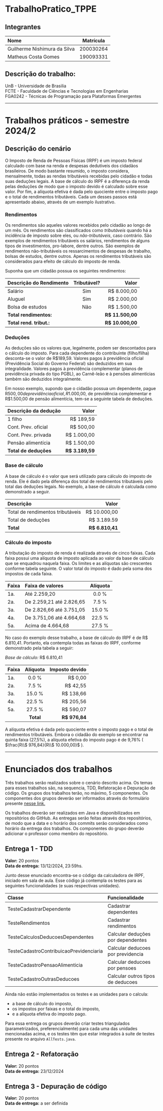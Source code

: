 # TrabalhoPratico_TPPE

## Integrantes

| Nome | Matrícula |
|:------| -----------|
|Guilherme Nishimura da Silva |200030264 |
| Matheus Costa Gomes | 190093331 |

## Descrição do trabalho:

UnB - Universidade de Brasilia  
FCTE - Faculdade de Ciências e Tecnologias em Engenharias  
FGA0242 - Técnicas de Programação para Plataformas Emergentes  

--- 

# Trabalhos práticos - semestre 2024/2

## Descrição do cenário

O Imposto de Renda de Pessoas Físicas (IRPF) é um imposto federal calculado com base na renda e despesas dedutíveis dos cidadãos brasileiros. De modo bastante resumido, o imposto considera, mensalmente, todas as rendas tributáveis recebidas pelo cidadão e todas suas deduções legais. A base de cálculo do IRPF é a diferença da renda pelas deduções de modo que o imposto devido é calculado sobre esse valor. Por fim, a alíquota efetiva é dada pelo quociente entre o imposto pago e o total de rendimentos tributáveis. Cada um desses passos está apresentado abaixo, através de um exemplo ilustrativo.


### Rendimentos  

Os rendimentos são aqueles valores recebidos pelo cidadão ao longo de um mês.  Os rendimentos são classificados como *tributáveis* quando há a incidência de imposto sobre eles, ou *não-tributáveis*, caso contrário. São exemplos de rendimentos tributáveis os salários, rendimentos de alguns tipos de investimentos, pro-labore, dentre outros. São exemplos de rendimentos não-tributáveis os ressarcimentos de despesas de trabalho, bolsas de estudos, dentre outros. Apenas os rendimentos tributáveis são considerados para efeito de cálculo do imposto de renda. 

Suponha que um cidadão possua os seguintes rendimentos: 

| Descrição do Rendimento | Tributável? | Valor            |
|:------------------------|:-----------:|-----------------:|
| Salário                 |  Sim        |     R$ 8.000,00  |
| Aluguel                 |  Sim        |     R$ 2.000,00  |
| Bolsa de estudos        |  Não        |     R$ 1.500,00  |
| **Total rendimentos:**  |             | **R$ 11.500,00** |
| **Total rend. tribut.:**|             | **R$ 10.000,00** |

### Deduções

As deduções são os valores que, legalmente, podem ser descontados para o cálculo do imposto. Para cada dependente do contribuinte (filho/filha) desconta-se o valor de R$189,59. Valores pagos à previdência oficial (Previdência Social do Governo Federal) são deduzidos em sua integralidade. Valores pagos à previdência complementar (planos de previdência privada do tipo PGBL), ao Carnê-leão e à pensões alimentícias também são deduzidos integralmente. 

Em nosso exemplo, supondo que o cidadão possua um dependente, pague R$500,00 de previdência oficial, R$1.000,00, de previdência complementar e R$1.500,00 de pensão alimentícia, tem-se a seguinte tabela de deduções. 

| Descrição da dedução  | Valor           |
|:----------------------|----------------:|
| 1 filho               | R$ 189,59       |
| Cont. Prev. oficial   | R$ 500,00       |
| Cont. Prev. privada   | R$ 1.000,00     |
| Pensão alimentícia    | R$ 1.500,00     |
| **Total de deduções** | **R$ 3.189,59** |

### Base de cálculo

A base de cálculo é o valor que será utilizado para cálculo do imposto de renda. Ele é dado pela diferença dos total de rendimentos tributáveis pelo total das deduções legais. No exemplo, a base de cálculo é calculada como demonstrado a seguir.

| Descrição                        | Valor            |
|:---------------------------------|-----------------:|
| Total de rendimentos tributáveis | R$ 10.000,00     |
| Total de deduções                | R$  3.189.59     |
| **Total**                        | **R$  6.810,41** |

### Cálculo do imposto  

A tributação do imposto de renda é realizada através de cinco faixas. Cada faixa possui uma alíquota de imposto aplicada ao valor da base de cálculo que se enquadrou naquela faixa. Os limites e as alíquotas são crescentes conforme tabela seguinte. O valor total do imposto é dado pela soma dos impostos de cada faixa.

| Faixa | Faixa de valores         | Alíquota |
|:------|:-------------------------|:--------:|
| 1a.   | Até 2.259,20             |  0.0 %   |
| 2a.   | De 2.259,21 até 2.826,65 |  7.5 %   |
| 3a.   | De 2.826,66 até 3.751,05 | 15.0 %   |
| 4a.   | De 3.751,06 até 4.664,68 | 22.5 %   |
| 5a.   | Acima de 4.664,68        | 27.5 %   |

No caso do exemplo desse trabalho, a base de cálculo do IRPF é de R$ 6.810,41. Portanto, ela contempla todas as faixas do IRPF, conforme demonstrado pela tabela a seguir: 

*Base de cálculo:* R$ 6.810,41

| Faixa | Alíquota  | Imposto devido |
|:------|:---------:|---------------:|
| 1a.   |  0.0 %    | R$   0,00      |
| 2a.   |  7.5 %    | R$  42,55      |
| 3a.   | 15.0 %    | R$ 138,66      |
| 4a.   | 22.5 %    | R$ 205,56      |
| 5a.   | 27.5 %    | R$ 590,07      |
|       | **Total** | **R$ 976,84**  |

A alíquota efetiva é dada pelo quociente entre o imposto pago e o total de rendimentos tributáveis. Embora o cidadão do exemplo se encontrar na quinta faixa (27,5%), a alíquota efetiva do imposto pago é de 9,76% ( $\frac{R\\$ 976,84}{R\\$ 10.000,00}$ ).

--- 

# Enunciados dos trabalhos

Três trabalhos serão realizados sobre o cenário descrito acima. Os temas para esses trabalhos são, na sequencia, TDD, Refatoração e Depuração de código. Os grupos dos trabalhos terão, no máximo, 5 componentes. Os componentes dos grupos deverão ser informados através do formulário presente [nesse link.](https://docs.google.com/forms/d/e/1FAIpQLSevIusyB-JxQe5uP1oPuWkIPXfQzdy9H6eIeuIWkVPgc1NJ2Q/viewform)

Os trabalhos deverão ser realizados em Java e disponibilizados em repositórios do GitHub. As entregas serão feitas através dos repositórios, de modo que a data e o horário dos commits serão considerados como horário da entrega dos trabalhos. Os componentes do grupo deverão adicionar o professor como membro do repositório. 


## Entrega 1 - TDD

**Valor:** 20 pontos  
**Data de entrega:** 13/12/2024, 23:59hs.  
 
Junto desse enunciado encontra-se o código da calculadora de IRPF, iniciado em sala de aula. Esse código já contempla os testes para as seguintes funcionalidades (e suas respectivas unidades). 

| Classe                                  | Funcionalidade                    |
|:----------------------------------------|:----------------------------------|
| TesteCadastrarDependente                | Cadastrar dependentes             |
| TesteRendimentos                        | Cadastrar rendimentos             |
| TesteCalculosDeducoesDependentes        | Calcular deduções por dependentes |
| TesteCadastroContribuicaoPrevidenciaria | Calcular deducoes por previdencia |
| TesteCadastroPensaoAlimenticia          | Calcular deducoes por pensoes     |
| TesteCadastroOutrasDeducoes             | Calcular outros tipos de deducoes |
 
Ainda não estão implementados os testes e as unidades para o calcula: 
 - a base de cálculo do imposto, 
 - os impostos por faixas e o total do imposto, 
 - e a alíquota efetiva do imposto pago. 

Para essa entrega os grupos deverão criar testes triangulados (parametrizados, preferencialmente) para cada uma das unidades mencionadas acima, e os testes têm que estar integrados à suíte de testes presente no arquivo ``AllTests.java``. 


## Entrega 2 - Refatoração

**Valor:** 20 pontos  
**Data de entrega:** 23/12/2024  


## Entrega 3 - Depuração de código

**Valor:** 20 pontos  
**Data de entrega:** a ser definida




